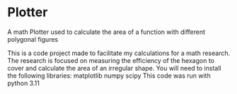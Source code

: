 # Plotter
A math Plotter used to calculate the area of a function with different polygonal figures

This is a code project made to facilitate my calculations for a math research.
The research is focused on measuring the efficiency of the hexagon to cover and calculate the area of an irregular shape.
You will need to install the following libraries:
matplotlib
numpy
scipy
This code was run with python 3.11 
